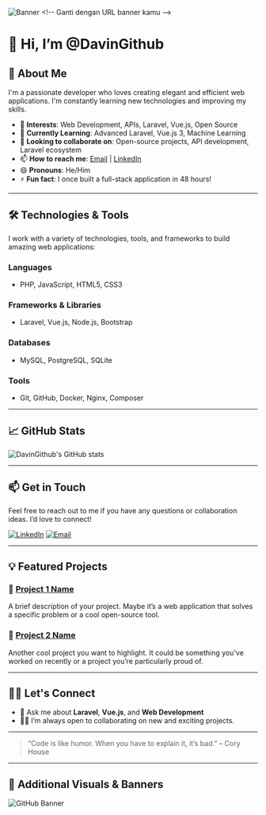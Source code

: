 ![Banner]([https://example.com/your-banner-image-url](https://th.bing.com/th/id/OIP.4uHBx4G3cpXLGEPr54zmrgHaDw?w=312&h=177&c=7&r=0&o=5&dpr=1.3&pid=1.7))  <!-- Ganti dengan URL banner kamu -->

# 👋 Hi, I’m @DavinGithub

## 🌟 About Me

I'm a passionate developer who loves creating elegant and efficient web applications. I'm constantly learning new technologies and improving my skills.

- 👀 **Interests**: Web Development, APIs, Laravel, Vue.js, Open Source
- 🌱 **Currently Learning**: Advanced Laravel, Vue.js 3, Machine Learning
- 💞️ **Looking to collaborate on**: Open-source projects, API development, Laravel ecosystem
- 📫 **How to reach me**: [Email](mailto:your-email@example.com) | [LinkedIn](https://www.linkedin.com/in/your-profile)
- 😄 **Pronouns**: He/Him
- ⚡ **Fun fact**: I once built a full-stack application in 48 hours!

---

## 🛠️ Technologies & Tools

I work with a variety of technologies, tools, and frameworks to build amazing web applications:

### **Languages**
- PHP, JavaScript, HTML5, CSS3

### **Frameworks & Libraries**
- Laravel, Vue.js, Node.js, Bootstrap

### **Databases**
- MySQL, PostgreSQL, SQLite

### **Tools**
- Git, GitHub, Docker, Nginx, Composer

---

## 📈 GitHub Stats

![DavinGithub's GitHub stats](https://github-readme-stats.vercel.app/api?username=DavinGithub&show_icons=true&hide_title=true&hide=prs&count_private=true&hide_border=true&theme=radical)

---

## 📫 Get in Touch

Feel free to reach out to me if you have any questions or collaboration ideas. I’d love to connect!

[![LinkedIn](https://img.shields.io/badge/LinkedIn-%230077B5.svg?&style=for-the-badge&logo=linkedin&logoColor=white)](https://www.linkedin.com/in/your-profile)
[![Email](https://img.shields.io/badge/Email-%23D14836.svg?&style=for-the-badge&logo=gmail&logoColor=white)](mailto:your-email@example.com)

---

## 💡 Featured Projects

### 🚀 [Project 1 Name](https://github.com/DavinGithub/project-1)
A brief description of your project. Maybe it’s a web application that solves a specific problem or a cool open-source tool.

### 🎯 [Project 2 Name](https://github.com/DavinGithub/project-2)
Another cool project you want to highlight. It could be something you’ve worked on recently or a project you’re particularly proud of.

---

## 👨‍💻 Let's Connect

- 💬 Ask me about **Laravel**, **Vue.js**, and **Web Development**
- 🧑‍💻 I’m always open to collaborating on new and exciting projects.

---

> “Code is like humor. When you have to explain it, it’s bad.” – Cory House

---

## 🎨 Additional Visuals & Banners

![GitHub Banner](https://example.com/your-second-banner-image)  <!-- Another optional banner -->
